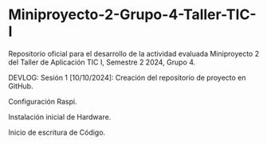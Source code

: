 # Miniproyecto-2-Grupo-4-Taller-TIC-I
Repositorio oficial para el desarrollo de la actividad evaluada Miniproyecto 2 del Taller de Aplicación TIC I, Semestre 2 2024, Grupo 4.

DEVLOG:
Sesión 1 [10/10/2024]:
Creación del repositorio de proyecto en GitHub.

Configuración Raspi.

Instalación inicial de Hardware.

Inicio de escritura de Código.
